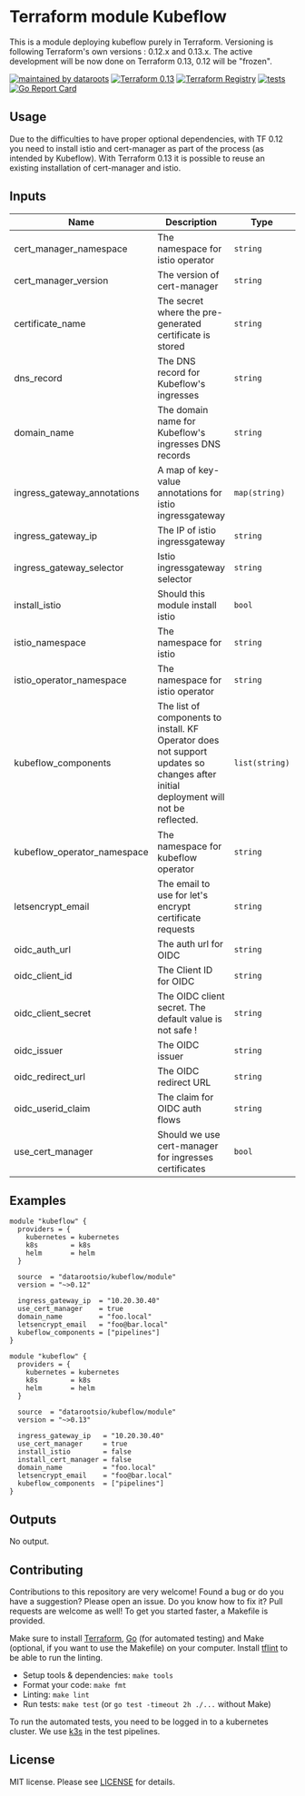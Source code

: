 # Terraform module Kubeflow

This is a module deploying kubeflow purely in Terraform. Versioning is following Terraform's own versions : 0.12.x and 0.13.x. The active development will be now done on Terraform 0.13, 0.12 will be "frozen".

[![maintained by dataroots](https://img.shields.io/badge/maintained%20by-dataroots-%2300b189)](https://dataroots.io)
[![Terraform 0.13](https://img.shields.io/badge/terraform-0.13-%23623CE4)](https://www.terraform.io)
[![Terraform Registry](https://img.shields.io/badge/terraform-registry-%23623CE4)](https://registry.terraform.io/modules/datarootsio/kubeflow/module/)
[![tests](https://github.com/datarootsio/terraform-module-kubeflow/workflows/tests/badge.svg?branch=master)](https://github.com/datarootsio/terraform-module-kubeflow/actions)
[![Go Report Card](https://goreportcard.com/badge/github.com/datarootsio/terraform-module-kubeflow)](https://goreportcard.com/report/github.com/datarootsio/terraform-module-kubeflow)

## Usage

Due to the difficulties to have proper optional dependencies, with TF 0.12 you need to install istio and cert-manager as part of the process (as intended by Kubeflow). With Terraform 0.13 it is possible to reuse an existing installation of cert-manager and istio.

## Inputs

| Name | Description | Type | Default | Required |
|------|-------------|------|---------|:--------:|
| cert\_manager\_namespace | The namespace for istio operator | `string` | `"cert-manager"` | no |
| cert\_manager\_version | The version of cert-manager | `string` | `"v0.15.1"` | no |
| certificate\_name | The secret where the pre-generated certificate is stored | `string` | `""` | no |
| dns\_record | The DNS record for Kubeflow's ingresses | `string` | `"kubeflow"` | no |
| domain\_name | The domain name for Kubeflow's ingresses DNS records | `string` | `""` | no |
| ingress\_gateway\_annotations | A map of key-value annotations for istio ingressgateway | `map(string)` | `{}` | no |
| ingress\_gateway\_ip | The IP of istio ingressgateway | `string` | `""` | no |
| ingress\_gateway\_selector | Istio ingressgateway selector | `string` | `"ingressgateway"` | no |
| install\_istio | Should this module install istio | `bool` | `false` | no |
| istio\_namespace | The namespace for istio | `string` | `"istio-system"` | no |
| istio\_operator\_namespace | The namespace for istio operator | `string` | `"istio-operator"` | no |
| kubeflow\_components | The list of components to install. KF Operator does not support updates so changes after initial deployment will not be reflected. | `list(string)` | <pre>[<br>  "jupyter",<br>  "spark",<br>  "pytorch",<br>  "knative",<br>  "spartakus",<br>  "tensorflow",<br>  "katib",<br>  "pipelines",<br>  "seldon"<br>]</pre> | no |
| kubeflow\_operator\_namespace | The namespace for kubeflow operator | `string` | `"kubeflow-operator"` | no |
| letsencrypt\_email | The email to use for let's encrypt certificate requests | `string` | `""` | no |
| oidc\_auth\_url | The auth url for OIDC | `string` | `"/dex/auth"` | no |
| oidc\_client\_id | The Client ID for OIDC | `string` | `"kubeflow-oidc-authservice"` | no |
| oidc\_client\_secret | The OIDC client secret. The default value is not safe ! | `string` | `"pUBnBOY80SnXgjibTYM9ZWNzY2xreNGQok"` | no |
| oidc\_issuer | The OIDC issuer | `string` | `"http://dex.auth.svc.cluster.local:5556/dex"` | no |
| oidc\_redirect\_url | The OIDC redirect URL | `string` | `"/login/oidc"` | no |
| oidc\_userid\_claim | The claim for OIDC auth flows | `string` | `"email"` | no |
| use\_cert\_manager | Should we use cert-manager for ingresses certificates | `bool` | `false` | no |

## Examples

```hcl
module "kubeflow" {
  providers = {
    kubernetes = kubernetes
    k8s        = k8s
    helm       = helm
  }

  source  = "datarootsio/kubeflow/module"
  version = "~>0.12"

  ingress_gateway_ip  = "10.20.30.40"
  use_cert_manager    = true
  domain_name         = "foo.local"
  letsencrypt_email   = "foo@bar.local"
  kubeflow_components = ["pipelines"]
}
```

```hcl
module "kubeflow" {
  providers = {
    kubernetes = kubernetes
    k8s        = k8s
    helm       = helm
  }

  source  = "datarootsio/kubeflow/module"
  version = "~>0.13"

  ingress_gateway_ip   = "10.20.30.40"
  use_cert_manager     = true
  install_istio        = false
  install_cert_manager = false
  domain_name          = "foo.local"
  letsencrypt_email    = "foo@bar.local"
  kubeflow_components  = ["pipelines"]
}
```

## Outputs

No output.

## Contributing

Contributions to this repository are very welcome! Found a bug or do you have a suggestion? Please open an issue. Do you know how to fix it? Pull requests are welcome as well! To get you started faster, a Makefile is provided.

Make sure to install [Terraform](https://learn.hashicorp.com/terraform/getting-started/install.html), [Go](https://golang.org/doc/install) (for automated testing) and Make (optional, if you want to use the Makefile) on your computer. Install [tflint](https://github.com/terraform-linters/tflint) to be able to run the linting.

* Setup tools & dependencies: `make tools`
* Format your code: `make fmt`
* Linting: `make lint`
* Run tests: `make test` (or `go test -timeout 2h ./...` without Make)

To run the automated tests, you need to be logged in to a kubernetes cluster. We use [k3s](https://k3s.io/) in the test pipelines.

## License

MIT license. Please see [LICENSE](LICENSE.md) for details.